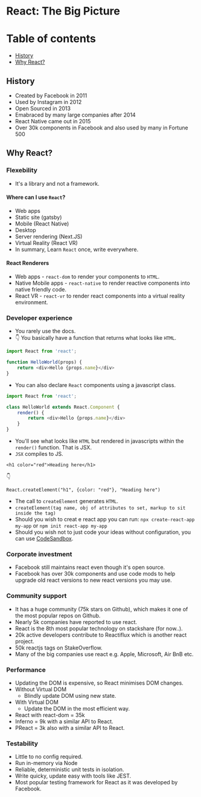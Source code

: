 # React: The Big Picture

Table of contents
=================

<!--ts-->
   * [History](#history)
   * [Why React?](#why-react)
<!--te-->

## History

* Created by Facebook in 2011
* Used by Instagram in 2012
* Open Sourced in 2013
* Emabraced by many large companies after 2014
* React Native came out in 2015
* Over 30k components in Facebook and also used by many in Fortune 500

## Why React?

### Flexebility

* It's a library and not a framework.

#### Where can I use `React`?
* Web apps
* Static site (gatsby)
* Mobile (React Native)
* Desktop
* Server rendering (Next.JS)
* Virtual Reality (React VR)
* In summary, Learn `React` once, write everywhere.

#### React Renderers

* Web apps - `react-dom` to render your components to `HTML`.
* Native Mobile apps - `react-native` to render reactive components into native friendly code.
* React VR - `react-vr` to render react components into a virtual reality environment.


### Developer experience

* You rarely use the docs.
* :point_down: You basically have a function that returns what looks like `HTML`.

```javascript
import React from 'react';

function HelloWorld(props) {
    return <div>Hello {props.name}</div>
}
```
* You can also declare `React` components using a javascript class.

```javascript
import React from 'react';

class HelloWorld extends React.Component {
    render() {
        return <div>Hello {props.name}</div>
    }
}
```
* You'll see what looks like `HTML` but rendered in javascripts within the `render()` function. That is JSX.
* `JSX` compiles to JS.

`<h1 color="red">Heading here</h1>`

:point_down:

`React.createElement("h1", {color: "red"}, "Heading here")`
* The call to `createElement` generates `HTML`.
* `createElement(tag name, obj of attributes to set, markup to sit inside the tag)`
* Should you wish to creat e react app you can run:
`npx create-react-app my-app`
or
`npm init react-app my-app`
* Should you wish not to just code your ideas without configuration, you can use 
[CodeSandbox](https://codesandbox.io/).

### Corporate investment

* Facebook still maintains react even though it's open source. 
* Facebook has over 30k components and use code mods to help upgrade old react versions to new react versions you may use. 

### Community support

* It has a huge community (75k stars on Github), which makes it one of the most popular repos on Github.
* Nearly 5k companies have reported to use react.
* React is the 8th most popular technology on stackshare (for now..).
* 20k active developers contribute to Reactiflux which is another react project.
* 50k reactjs tags on StakeOverflow.
* Many of the big companies use react e.g. Apple, Microsoft, Air BnB etc.

### Performance

* Updating the DOM is expensive, so React minimises DOM changes.
* Without Virtual DOM
    * Blindly update DOM using new state.
* With Virtual DOM
    * Update the DOM in the most efficient way.
* React with react-dom = 35k
* Inferno = 9k with a similar API to React.
* PReact = 3k also with a similar API to React.

### Testability

* Little to no config required.
* Run in-memory via Node
* Reliable, deterministic unit tests in isolation.
* Write quicky, update easy with tools like JEST.
* Most popular testing framework for React as it was developed by Facebook. 